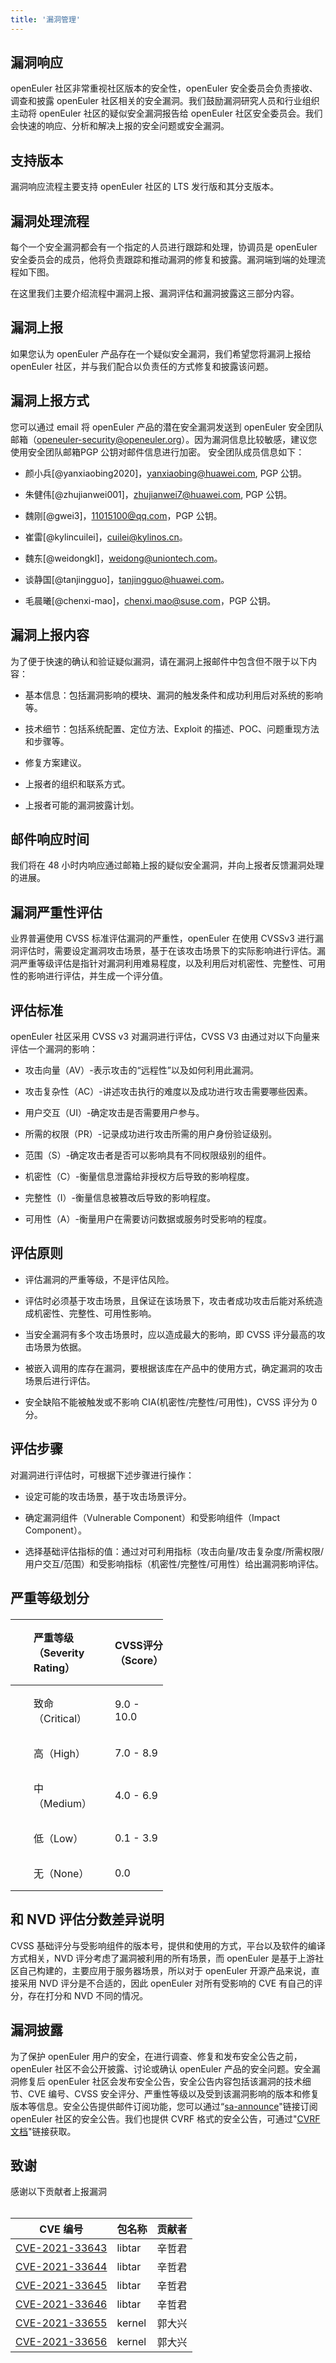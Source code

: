 ```yaml
---
title: '漏洞管理'
---
```


<script setup lang="ts">
import { computed, watch, ref } from 'vue';
import { withBase } from 'vitepress';

import { useCommon } from '@/stores/common';

import BannerLevel2 from '@/components/BannerLevel2.vue'

import banner from '@/assets/banner/banner-security.png';
import illustration from '@/assets/illustrations/support/vulnerability-reporting.png';

const commonStore = useCommon();
const isDark = computed(() => {
  return commonStore.theme === 'dark' ? true : false;
});
</script>

<ClientOnly>
  <BannerLevel2
    :background-image="banner"
    background-text="SUPPORT"
    title="漏洞管理"
    :illustration="illustration"
/>
</ClientOnly>

<div class='markdown'>

## 漏洞响应

openEuler 社区非常重视社区版本的安全性，openEuler 安全委员会负责接收、调查和披露 openEuler 社区相关的安全漏洞。我们鼓励漏洞研究人员和行业组织主动将 openEuler 社区的疑似安全漏洞报告给 openEuler 社区安全委员会。我们会快速的响应、分析和解决上报的安全问题或安全漏洞。

## 支持版本

漏洞响应流程主要支持 openEuler 社区的 LTS 发行版和其分支版本。

## 漏洞处理流程

每个一个安全漏洞都会有一个指定的人员进行跟踪和处理，协调员是 openEuler 安全委员会的成员，他将负责跟踪和推动漏洞的修复和披露。漏洞端到端的处理流程如下图。

<template v-if="!isDark">
  <img class="pc" src="@/assets/category/support/vulnerability-management/procedure_light_zh.png" />
  <img class="mobile" src="@/assets/category/support/vulnerability-management/procedure_light_zh_mobile.png" />
</template>

<template v-else>
  <img class="pc" src="@/assets/category/support/vulnerability-management/procedure_dark_zh.png" />

  <img class="mobile" src="@/assets/category/support/vulnerability-management/procedure_dark_zh_mobile.png" />
</template>

在这里我们主要介绍流程中漏洞上报、漏洞评估和漏洞披露这三部分内容。

## 漏洞上报

如果您认为 openEuler 产品存在一个疑似安全漏洞，我们希望您将漏洞上报给 openEuler 社区，并与我们配合以负责任的方式修复和披露该问题。

## 漏洞上报方式

您可以通过 email 将 openEuler 产品的潜在安全漏洞发送到 openEuler 安全团队邮箱（<openeuler-security@openeuler.org>）。因为漏洞信息比较敏感，建议您使用安全团队邮箱<a :href="withBase('/vulnerability-reporting/public_key_openeuler_security.asc')" download>PGP 公钥</a>对邮件信息进行加密。
安全团队成员信息如下：

- 颜小兵[@yanxiaobing2020]，<yanxiaobing@huawei.com>, <a :href="withBase('/vulnerability-reporting/public_key_yanxiaobing.asc')" download>PGP 公钥</a>。

- 朱健伟[@zhujianwei001]，<zhujianwei7@huawei.com>, <a :href="withBase('/vulnerability-reporting/public_key_zhujianwei.asc')" download>PGP 公钥</a>。

- 魏刚[@gwei3]，<11015100@qq.com>，<a :href="withBase('/vulnerability-reporting/public_key_weigang.asc')" download>PGP 公钥</a>。

- 崔雷[@kylincuilei]，<cuilei@kylinos.cn>。

- 魏东[@weidongkl]，<weidong@uniontech.com>。

- 谈静国[@tanjingguo]，<tanjingguo@huawei.com>。

- 毛晨曦[@chenxi-mao]，<chenxi.mao@suse.com>，<a :href="withBase('/vulnerability-reporting/public_key_maochenxi.asc')" download>PGP 公钥</a>。

## 漏洞上报内容

为了便于快速的确认和验证疑似漏洞，请在漏洞上报邮件中包含但不限于以下内容：

- 基本信息：包括漏洞影响的模块、漏洞的触发条件和成功利用后对系统的影响等。

- 技术细节：包括系统配置、定位方法、Exploit 的描述、POC、问题重现方法和步骤等。

- 修复方案建议。

- 上报者的组织和联系方式。

- 上报者可能的漏洞披露计划。

## 邮件响应时间

我们将在 48 小时内响应通过邮箱上报的疑似安全漏洞，并向上报者反馈漏洞处理的进展。

## 漏洞严重性评估

业界普遍使用 CVSS 标准评估漏洞的严重性，openEuler 在使用 CVSSv3 进行漏洞评估时，需要设定漏洞攻击场景，基于在该攻击场景下的实际影响进行评估。漏洞严重等级评估是指针对漏洞利用难易程度，以及利用后对机密性、完整性、可用性的影响进行评估，并生成一个评分值。

## 评估标准

openEuler 社区采用 CVSS v3 对漏洞进行评估，CVSS V3 由通过对以下向量来评估一个漏洞的影响：

- 攻击向量（AV）-表示攻击的“远程性”以及如何利用此漏洞。

- 攻击复杂性（AC）-讲述攻击执行的难度以及成功进行攻击需要哪些因素。

- 用户交互（UI）-确定攻击是否需要用户参与。

- 所需的权限（PR）-记录成功进行攻击所需的用户身份验证级别。

- 范围（S）-确定攻击者是否可以影响具有不同权限级别的组件。

- 机密性（C）-衡量信息泄露给非授权方后导致的影响程度。

- 完整性（I）-衡量信息被篡改后导致的影响程度。

- 可用性（A）-衡量用户在需要访问数据或服务时受影响的程度。

## 评估原则

- 评估漏洞的严重等级，不是评估风险。

- 评估时必须基于攻击场景，且保证在该场景下，攻击者成功攻击后能对系统造成机密性、完整性、可用性影响。

- 当安全漏洞有多个攻击场景时，应以造成最大的影响，即 CVSS 评分最高的攻击场景为依据。

- 被嵌入调用的库存在漏洞，要根据该库在产品中的使用方式，确定漏洞的攻击场景后进行评估。

- 安全缺陷不能被触发或不影响 CIA(机密性/完整性/可用性)，CVSS 评分为 0 分。

## 评估步骤

对漏洞进行评估时，可根据下述步骤进行操作：

- 设定可能的攻击场景，基于攻击场景评分。

- 确定漏洞组件（Vulnerable Component）和受影响组件（Impact Component）。

- 选择基础评估指标的值：通过对可利用指标（攻击向量/攻击复杂度/所需权限/用户交互/范围）和受影响指标（机密性/完整性/可用性）给出漏洞影响评估。

## 严重等级划分

 <table board="2" class="table table-bordered table-striped">
      <thead>
          <tr>
              <th align="left" style="width:40px">严重等级（Severity Rating）</th>
              <th align="left" style="width:40px">CVSS评分（Score）</th>
          </tr>
      </thead>
      <tbody>
        <tr>
            <td align="left">致命（Critical）</td>
            <td>9.0 - 10.0</td>
        </tr>
        <tr>
            <td align="left">高（High）</td>
            <td>7.0 - 8.9</td>
        </tr>
        <tr>
            <td align="left">中（Medium）</td>
            <td>4.0 - 6.9</td>
        </tr>
        <tr>
            <td align="left">低（Low）</td>
            <td>0.1 - 3.9</td>
        </tr>
        <tr>
            <td align="left">无（None）</td>
            <td>0.0</td>
        </tr>
      </tbody>
  </table>

## 和 NVD 评估分数差异说明

CVSS 基础评分与受影响组件的版本号，提供和使用的方式，平台以及软件的编译方式相关，NVD 评分考虑了漏洞被利用的所有场景，而 openEuler 是基于上游社区自己构建的，主要应用于服务器场景，所以对于 openEuler 开源产品来说，直接采用 NVD 评分是不合适的，因此 openEuler 对所有受影响的 CVE 有自己的评分，存在打分和 NVD 不同的情况。

## 漏洞披露

为了保护 openEuler 用户的安全，在进行调查、修复和发布安全公告之前，openEuler 社区不会公开披露、讨论或确认 openEuler 产品的安全问题。安全漏洞修复后 openEuler 社区会发布安全公告，安全公告内容包括该漏洞的技术细节、CVE 编号、CVSS 安全评分、严重性等级以及受到该漏洞影响的版本和修复版本等信息。安全公告提供邮件订阅功能，您可以通过“[sa-announce](https://mailweb.openeuler.org/postorius/lists/sa-announce.openeuler.org/)"链接订阅 openEuler 社区的安全公告。我们也提供 CVRF 格式的安全公告，可通过"[CVRF 文档](https://repo.openeuler.org/security/data/cvrf/)"链接获取。

## 致谢

感谢以下贡献者上报漏洞
<br><br/>

| CVE 编号                                                                                                    | 包名称 | 贡献者 |
| ----------------------------------------------------------------------------------------------------------- | ------ | ------ |
| [CVE-2021-33643](https://www.openeuler.org/zh/security/cve/detail/?cveId=CVE-2021-33643&packageName=libtar) | libtar | 辛哲君 |
| [CVE-2021-33644](https://www.openeuler.org/zh/security/cve/detail/?cveId=CVE-2021-33644&packageName=libtar) | libtar | 辛哲君 |
| [CVE-2021-33645](https://www.openeuler.org/zh/security/cve/detail/?cveId=CVE-2021-33645&packageName=libtar) | libtar | 辛哲君 |
| [CVE-2021-33646](https://www.openeuler.org/zh/security/cve/detail/?cveId=CVE-2021-33646&packageName=libtar) | libtar | 辛哲君 |
| [CVE-2021-33655](https://www.openeuler.org/zh/security/cve/detail/?cveId=CVE-2021-33655&packageName=kernel) | kernel | 郭大兴 |
| [CVE-2021-33656](https://www.openeuler.org/zh/security/cve/detail/?cveId=CVE-2021-33656&packageName=kernel) | kernel | 郭大兴 |

</div>

<style lang="scss" scoped>
.table-striped{
    margin-top: 20px;
    td,
    th{
        padding: 16px 0 16px 37px;
    }
}
.pc{
    margin: 20px 0;
    width:100%;
    @media screen and (max-width: 768px) {
        display: none;
    }
}
.mobile{
    display:none;
    @media screen and (max-width: 768px) {
        display: block;
    }
}
</style>
